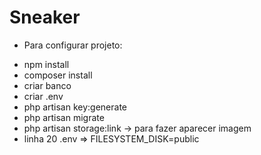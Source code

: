 # Sneaker 

* Para configurar projeto: 

- npm install
- composer install
- criar banco 
- criar .env
- php artisan key:generate
- php artisan migrate
- php artisan storage:link -> para fazer aparecer imagem
- linha 20 .env => FILESYSTEM_DISK=public
